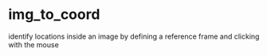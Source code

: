 # img_to_coord
identify locations inside an image by defining a reference frame and clicking with the mouse
